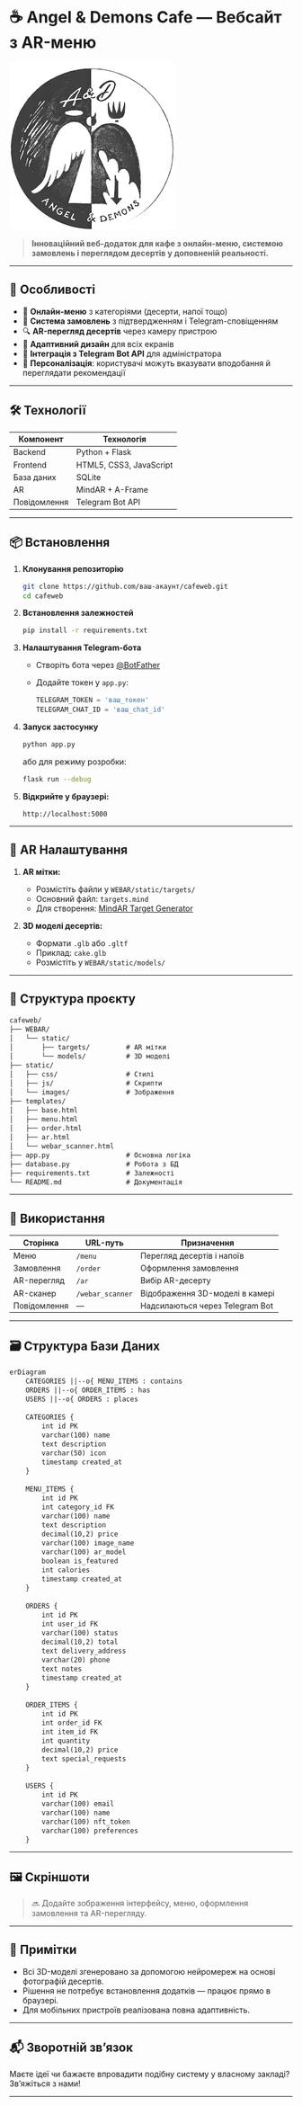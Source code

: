  

 
# ☕ Angel & Demons Cafe — Вебсайт з AR-меню

![Логотип](static/images/about.jpg)

> **Інноваційний веб-додаток для кафе з онлайн-меню, системою замовлень і переглядом десертів у доповненій реальності.**

---

## 🚀 Особливості

* 🍰 **Онлайн-меню** з категоріями (десерти, напої тощо)
* 🛒 **Система замовлень** з підтвердженням і Telegram-сповіщенням
* 🔍 **AR-перегляд десертів** через камеру пристрою
* 📱 **Адаптивний дизайн** для всіх екранів
* 🤖 **Інтеграція з Telegram Bot API** для адміністратора
* 🎨 **Персоналізація**: користувачі можуть вказувати вподобання й переглядати рекомендації

---

## 🛠️ Технології

| Компонент    | Технологія              |
| ------------ | ----------------------- |
| Backend      | Python + Flask          |
| Frontend     | HTML5, CSS3, JavaScript |
| База даних   | SQLite                  |
| AR           | MindAR + A-Frame        |
| Повідомлення | Telegram Bot API        |

---

## 📦 Встановлення

1. **Клонування репозиторію**

   ```bash
   git clone https://github.com/ваш-акаунт/cafeweb.git
   cd cafeweb
   ```

2. **Встановлення залежностей**

   ```bash
   pip install -r requirements.txt
   ```

3. **Налаштування Telegram-бота**

   * Створіть бота через [@BotFather](https://t.me/BotFather)
   * Додайте токен у `app.py`:

     ```python
     TELEGRAM_TOKEN = 'ваш_токен'
     TELEGRAM_CHAT_ID = 'ваш_chat_id'
     ```

4. **Запуск застосунку**

   ```bash
   python app.py
   ```

   або для режиму розробки:

   ```bash
   flask run --debug
   ```

5. **Відкрийте у браузері:**

   ```
   http://localhost:5000
   ```

---

## 🧁 AR Налаштування

1. **AR мітки:**

   * Розмістіть файли у `WEBAR/static/targets/`
   * Основний файл: `targets.mind`
   * Для створення: [MindAR Target Generator](https://hiukim.github.io/mind-ar-js/tools/)

2. **3D моделі десертів:**

   * Формати `.glb` або `.gltf`
   * Приклад: `cake.glb`
   * Розмістіть у `WEBAR/static/models/`

---

## 📁 Структура проєкту

```
cafeweb/
├── WEBAR/
│   └── static/
│       ├── targets/         # AR мітки
│       └── models/          # 3D моделі
├── static/
│   ├── css/                 # Стилі
│   ├── js/                  # Скрипти
│   └── images/              # Зображення
├── templates/
│   ├── base.html
│   ├── menu.html
│   ├── order.html
│   ├── ar.html
│   └── webar_scanner.html
├── app.py                   # Основна логіка
├── database.py              # Робота з БД
├── requirements.txt         # Залежності
└── README.md                # Документація
```

---

## 🔗 Використання

| Сторінка     | URL-путь         | Призначення                     |
| ------------ | ---------------- | ------------------------------- |
| Меню         | `/menu`          | Перегляд десертів і напоїв      |
| Замовлення   | `/order`         | Оформлення замовлення           |
| AR-перегляд  | `/ar`            | Вибір AR-десерту                |
| AR-сканер    | `/webar_scanner` | Відображення 3D-моделі в камері |
| Повідомлення | —                | Надсилаються через Telegram Bot |

---

## 🗃️ Структура Бази Даних

```mermaid
erDiagram
    CATEGORIES ||--o{ MENU_ITEMS : contains
    ORDERS ||--o{ ORDER_ITEMS : has
    USERS ||--o{ ORDERS : places

    CATEGORIES {
        int id PK
        varchar(100) name
        text description
        varchar(50) icon
        timestamp created_at
    }
    
    MENU_ITEMS {
        int id PK
        int category_id FK
        varchar(100) name
        text description
        decimal(10,2) price
        varchar(100) image_name
        varchar(100) ar_model
        boolean is_featured
        int calories
        timestamp created_at
    }
    
    ORDERS {
        int id PK
        int user_id FK
        varchar(100) status
        decimal(10,2) total
        text delivery_address
        varchar(20) phone
        text notes
        timestamp created_at
    }
    
    ORDER_ITEMS {
        int id PK
        int order_id FK
        int item_id FK
        int quantity
        decimal(10,2) price
        text special_requests
    }
    
    USERS {
        int id PK
        varchar(100) email
        varchar(100) name
        varchar(100) nft_token
        varchar(100) preferences
    } 
```

---

## 🖼️ Скріншоти

> 🔜 Додайте зображення інтерфейсу, меню, оформлення замовлення та AR-перегляду.

---

## 📌 Примітки

* Всі 3D-моделі згенеровано за допомогою нейромереж на основі фотографій десертів.
* Рішення не потребує встановлення додатків — працює прямо в браузері.
* Для мобільних пристроїв реалізована повна адаптивність.

---

## 📬 Зворотній зв’язок

Маєте ідеї чи бажаєте впровадити подібну систему у власному закладі? Зв’яжіться з нами!

---

